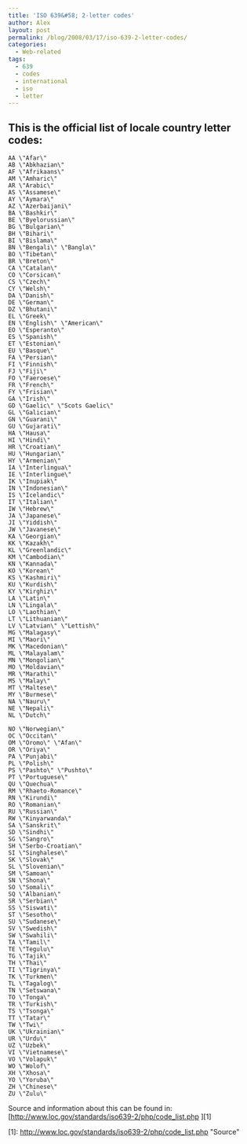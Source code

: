 ```yaml
---
title: 'ISO 639&#58; 2-letter codes'
author: Alex
layout: post
permalink: /blog/2008/03/17/iso-639-2-letter-codes/
categories:
  - Web-related
tags:
  - 639
  - codes
  - international
  - iso
  - letter
---
```


## This is the official list of locale country letter codes:

    AA \"Afar\"
    AB \"Abkhazian\"
    AF \"Afrikaans\"
    AM \"Amharic\"
    AR \"Arabic\"
    AS \"Assamese\"
    AY \"Aymara\"
    AZ \"Azerbaijani\"
    BA \"Bashkir\"
    BE \"Byelorussian\"
    BG \"Bulgarian\"
    BH \"Bihari\"
    BI \"Bislama\"
    BN \"Bengali\" \"Bangla\"
    BO \"Tibetan\"
    BR \"Breton\"
    CA \"Catalan\"
    CO \"Corsican\"
    CS \"Czech\"
    CY \"Welsh\"
    DA \"Danish\"
    DE \"German\"
    DZ \"Bhutani\"
    EL \"Greek\"
    EN \"English\" \"American\"
    EO \"Esperanto\"
    ES \"Spanish\"
    ET \"Estonian\"
    EU \"Basque\"
    FA \"Persian\"
    FI \"Finnish\"
    FJ \"Fiji\"
    FO \"Faeroese\"
    FR \"French\"
    FY \"Frisian\"
    GA \"Irish\"
    GD \"Gaelic\" \"Scots Gaelic\"
    GL \"Galician\"
    GN \"Guarani\"
    GU \"Gujarati\"
    HA \"Hausa\"
    HI \"Hindi\"
    HR \"Croatian\"
    HU \"Hungarian\"
    HY \"Armenian\"
    IA \"Interlingua\"
    IE \"Interlingue\"
    IK \"Inupiak\"
    IN \"Indonesian\"
    IS \"Icelandic\"
    IT \"Italian\"
    IW \"Hebrew\"
    JA \"Japanese\"
    JI \"Yiddish\"
    JW \"Javanese\"
    KA \"Georgian\"
    KK \"Kazakh\"
    KL \"Greenlandic\"
    KM \"Cambodian\"
    KN \"Kannada\"
    KO \"Korean\"
    KS \"Kashmiri\"
    KU \"Kurdish\"
    KY \"Kirghiz\"
    LA \"Latin\"
    LN \"Lingala\"
    LO \"Laothian\"
    LT \"Lithuanian\"
    LV \"Latvian\" \"Lettish\"
    MG \"Malagasy\"
    MI \"Maori\"
    MK \"Macedonian\"
    ML \"Malayalam\"
    MN \"Mongolian\"
    MO \"Moldavian\"
    MR \"Marathi\"
    MS \"Malay\"
    MT \"Maltese\"
    MY \"Burmese\"
    NA \"Nauru\"
    NE \"Nepali\"
    NL \"Dutch\"
    
    NO \"Norwegian\"
    OC \"Occitan\"
    OM \"Oromo\" \"Afan\"
    OR \"Oriya\"
    PA \"Punjabi\"
    PL \"Polish\"
    PS \"Pashto\" \"Pushto\"
    PT \"Portuguese\"
    QU \"Quechua\"
    RM \"Rhaeto-Romance\"
    RN \"Kirundi\"
    RO \"Romanian\"
    RU \"Russian\"
    RW \"Kinyarwanda\"
    SA \"Sanskrit\"
    SD \"Sindhi\"
    SG \"Sangro\"
    SH \"Serbo-Croatian\"
    SI \"Singhalese\"
    SK \"Slovak\"
    SL \"Slovenian\"
    SM \"Samoan\"
    SN \"Shona\"
    SO \"Somali\"
    SQ \"Albanian\"
    SR \"Serbian\"
    SS \"Siswati\"
    ST \"Sesotho\"
    SU \"Sudanese\"
    SV \"Swedish\"
    SW \"Swahili\"
    TA \"Tamil\"
    TE \"Tegulu\"
    TG \"Tajik\"
    TH \"Thai\"
    TI \"Tigrinya\"
    TK \"Turkmen\"
    TL \"Tagalog\"
    TN \"Setswana\"
    TO \"Tonga\"
    TR \"Turkish\"
    TS \"Tsonga\"
    TT \"Tatar\"
    TW \"Twi\"
    UK \"Ukrainian\"
    UR \"Urdu\"
    UZ \"Uzbek\"
    VI \"Vietnamese\"
    VO \"Volapuk\"
    WO \"Wolof\"
    XH \"Xhosa\"
    YO \"Yoruba\"
    ZH \"Chinese\"
    ZU \"Zulu\"

Source and information about this can be found in: [http://www.loc.gov/standards/iso639-2/php/code_list.php ][1]

 [1]: http://www.loc.gov/standards/iso639-2/php/code_list.php \"Source\"